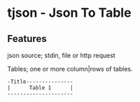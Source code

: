 # tjson - Json To Table

## Features

json source; stdin, file or http request

Tables; one or more column|rows of tables.

    -Title---------------
    |      Table 1      |
    ---------------------
